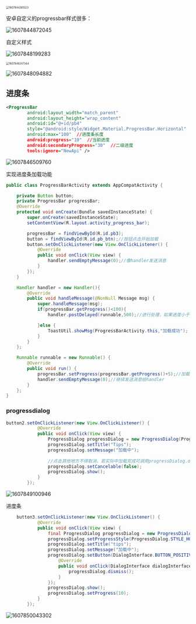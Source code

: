 <img src="https://gitee.com/kevinyong/kevin-gallery/raw/master/1607844381023.png" alt="1607844381023" style="zoom: 50%;" />



安卓自定义的progressbar样式很多：

![1607844872045](https://gitee.com/kevinyong/kevin-gallery/raw/master/1607844872045.png)

自定义样式

![1607848199283](https://gitee.com/kevinyong/kevin-gallery/raw/master/1607848199283.png)

<img src="https://gitee.com/kevinyong/kevin-gallery/raw/master/1607848247344.png" alt="1607848247344" style="zoom: 50%;" />

![1607848094882](https://gitee.com/kevinyong/kevin-gallery/raw/master/1607848094882.png)



## 进度条

```xml
<ProgressBar
        android:layout_width="match_parent"
        android:layout_height="wrap_content"
        android:id="@+id/pb4"
        style="@android:style/Widget.Material.ProgressBar.Horizontal"
        android:max="100"  //进度条长度
        android:progress="10"  //当前进度
        android:secondaryProgress="30"  //二级进度
        tools:ignore="NewApi" />
```

![1607846509760](https://gitee.com/kevinyong/kevin-gallery/raw/master/1607846509760.png)

实现进度条加载功能

```java
public class ProgressBarActivity extends AppCompatActivity {

    private Button button;
    private ProgressBar progressBar;
    @Override
    protected void onCreate(Bundle savedInstanceState) {
        super.onCreate(savedInstanceState);
        setContentView(R.layout.activity_progress_bar);

        progressBar = findViewById(R.id.pb3);
        button = findViewById(R.id.pb_btn);//按钮点击开始加载
        button.setOnClickListener(new View.OnClickListener() {
            @Override
            public void onClick(View view) {
                handler.sendEmptyMessage(0);//像handler发送消息
            }
        });
    }

    Handler handler = new Handler(){
        @Override
        public void handleMessage(@NonNull Message msg) {
            super.handleMessage(msg);
            if(progressBar.getProgress()<100){
                handler.postDelayed(runnable,500);//进行处理，如果进度小于100，则0.5s延迟后发送给runnable

            }else {
                ToastUtil.showMsg(ProgressBarActivity.this,"加载成功");
            }
        }
    };

    Runnable runnable = new Runnable() {
        @Override
        public void run() {
            progressBar.setProgress(progressBar.getProgress()+5);//加载进度条
            handler.sendEmptyMessage(0);//继续发送消息给handler
        }
    };
}
```



### progressdialog

```java
button2.setOnClickListener(new View.OnClickListener() {
            @Override
            public void onClick(View view) {
                ProgressDialog progressDialog = new ProgressDialog(ProgressBarActivity.this);
                progressDialog.setTitle("Tips");
                progressDialog.setMessage("加载中");
                
                //点击其他地方不得取消，若实际中加载完成可调用progressDialog.dismiss();
                progressDialog.setCancelable(false);
                progressDialog.show();
            }
        });
```

![1607849100946](https://gitee.com/kevinyong/kevin-gallery/raw/master/1607849100946.png)

进度条

```java
    button3.setOnClickListener(new View.OnClickListener() {
            @Override
            public void onClick(View view) {
                final ProgressDialog progressDialog = new ProgressDialog(ProgressBarActivity.this);
                progressDialog.setProgressStyle(ProgressDialog.STYLE_HORIZONTAL);
                progressDialog.setTitle("tips");
                progressDialog.setMessage("加载中");
                progressDialog.setButton(DialogInterface.BUTTON_POSITIVE, "取消", new DialogInterface.OnClickListener() {
                    @Override
                    public void onClick(DialogInterface dialogInterface, int i) {
                        progressDialog.dismiss();
                    }
                });
                progressDialog.show();
                progressDialog.setProgress(10);
            }
        });
```

![1607850043302](https://gitee.com/kevinyong/kevin-gallery/raw/master/1607850043302.png)

